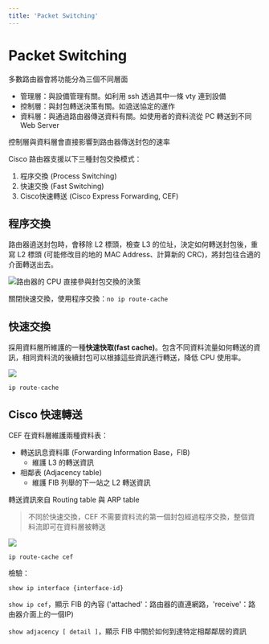 ```yaml
---
title: 'Packet Switching'
---
```


# Packet Switching

多數路由器會將功能分為三個不同層面

* 管理層：與設備管理有關。如利用 ssh 透過其中一條 vty 連到設備
* 控制層：與封包轉送決策有關。如遶送協定的運作
* 資料層：與通過路由器傳送資料有關。如使用者的資料流從 PC 轉送到不同 Web Server

控制層與資料層會直接影響到路由器傳送封包的速率

Cisco 路由器支援以下三種封包交換模式：

1. 程序交換 (Process Switching)
2. 快速交換 (Fast Switching)
3. Cisco快速轉送 (Cisco Express Forwarding, CEF)

## 程序交換

路由器遶送封包時，會移除 L2 標頭，檢查 L3 的位址，決定如何轉送封包後，重寫 L2 標頭 (可能修改目的地的 MAC Address、計算新的 CRC)，將封包往合適的介面轉送出去。

![路由器的 CPU 直接參與封包交換的決策](2019-07-12-00-18-25.png)

關閉快速交換，使用程序交換：`no ip route-cache`

## 快速交換

採用資料層所維護的一種**快速快取(fast cache)**。包含不同資料流量如何轉送的資訊，相同資料流的後續封包可以根據這些資訊進行轉送，降低 CPU 使用率。

![](2019-07-12-00-22-31.png)

`ip route-cache`

## Cisco 快速轉送

CEF 在資料層維護兩種資料表：

* 轉送訊息資料庫 (Forwarding Information Base，FIB)
  * 維護 L3 的轉送資訊
* 相鄰表 (Adjacency table)
  * 維護 FIB 列舉的下一站之 L2 轉送資訊

轉送資訊來自 Routing table 與 ARP table

> 不同於快速交換，CEF 不需要資料流的第一個封包經過程序交換，整個資料流即可在資料層被轉送

![](2019-07-12-00-24-31.png)

`ip route-cache cef`

檢驗：

`show ip interface {interface-id}`

`show ip cef`，顯示 FIB 的內容 ('attached'：路由器的直連網路，'receive'：路由器介面上的一個IP)

`show adjacency [ detail ]`，顯示 FIB 中關於如何到達特定相鄰鄰居的資訊


